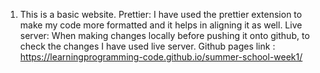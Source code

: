 1. This is a basic website.
Prettier: I have used the prettier extension to make my code more formatted and it helps in aligning it as well.
Live server: When making changes locally before pushing it onto github, to check the changes I have used live server.
Github pages link : https://learningprogramming-code.github.io/summer-school-week1/